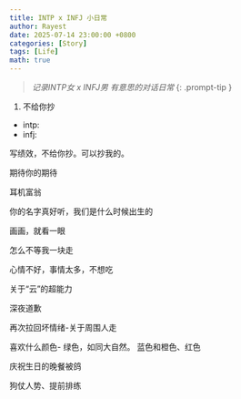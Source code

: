 ```yaml
---
title: INTP x INFJ 小日常
author: Rayest
date: 2025-07-14 23:00:00 +0800
categories: [Story]
tags: [Life]
math: true
---
```


> *记录INTP女 x INFJ男 有意思的对话日常*
{: .prompt-tip }

1. 不给你抄

- intp:
- infj:

写绩效，不给你抄。可以抄我的。

期待你的期待

耳机富翁

你的名字真好听，我们是什么时候出生的

画画，就看一眼

怎么不等我一块走

心情不好，事情太多，不想吃

关于“云”的超能力

深夜道歉

再次拉回坏情绪-关于周围人走

喜欢什么颜色- 绿色，如同大自然。 蓝色和橙色、红色

庆祝生日的晚餐被鸽

狗仗人势、提前排练